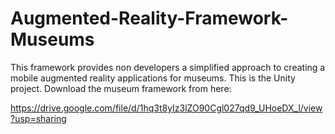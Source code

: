 # Augmented-Reality-Framework-Museums
This framework provides non developers a simplified approach to creating a mobile augmented reality applications for museums.
This is the Unity project. Download the museum framework from here:

https://drive.google.com/file/d/1hq3t8yIz3lZO90Cgl027qd9_UHoeDX_l/view?usp=sharing
